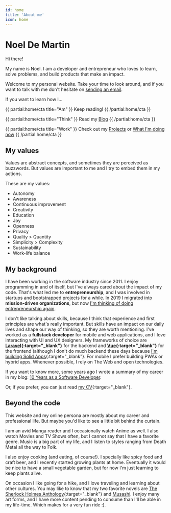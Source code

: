 ```yaml
---
id: home
title: 'About me'
icon: home
---
```


<h1 class="sr-only">Noel De Martin</h1>

<span class="mb-4 text-3xl font-medium text-blue-darkest tracking-wide">
    Hi there!
</span>

My name is Noel. I am a developer and entrepreneur who loves to learn, solve problems, and build products that make an impact.

Welcome to my personal website. Take your time to look around, and if you want to talk with me don't hesitate on <a href="mailto:{{contact:email}}?subject=Hi+there!">sending an email</a>.

<span class="block my-4 text-2xl text-center font-medium text-blue-darkest w-full">
    If you want to learn how I...
</span>

<div class="flex flex-col md:flex-row">

{{ partial:home/cta title="Am" }}
Keep reading!
{{ /partial:home/cta }}

{{ partial:home/cta title="Think" }}
Read my [Blog](/blog)
{{ /partial:home/cta }}

{{ partial:home/cta title="Work" }}
Check out my [Projects](/projects)
or [What I'm doing now](/now)
{{ /partial:home/cta }}

</div>

## My values

Values are abstract concepts, and sometimes they are perceived as buzzwords. But values are important to me and I try to embed them in my actions.

These are my values:

- Autonomy
- Awareness
- Continuous improvement
- Creativity
- Education
- Joy
- Openness
- Privacy
- Quality > Quantity
- Simplicity > Complexity
- Sustainability
- Work-life balance

## My background

I have been working in the software industry since 2011. I enjoy programming in and of itself, but I've always cared about the impact of my code. That's what led me to **entrepreneurship**, and I was involved in startups and bootstrapped projects for a while. In 2019 I migrated into **mission-driven organizations**, but now [I'm thinking of doing entrepreneurship again](/blog/the-end-of-the-chapter#here-we-go-again).

I don't like talking about skills, because I think that experience and first principles are what's really important. But skills have an impact on our daily lives and shape our way of thinking, so they are worth mentioning. I've worked as a **fullstack developer** for mobile and web applications, and I love interacting with UI and UX designers. My frameworks of choice are **[Laravel](https://laravel.com){:target="\_blank"}** for the backend and **[Vue](https://vuejs.org){:target="\_blank"}** for the frontend (although I don't do much backend these days because [I'm building Solid Apps](/fosdem){:target="\_blank"}. For mobile I prefer building PWAs or hybrid apps. Whenever possible, I rely on The Web and open technologies.

If you want to know more, some years ago I wrote a summary of my career in my blog: [10 Years as a Software Developer](/blog/10-years-as-a-software-developer).

Or, if you prefer, you can just read [my CV](/cv.pdf){:target="\_blank"}.

## Beyond the code

This website and my online persona are mostly about my career and professional life. But maybe you'd like to see a little bit behind the curtain.

I am an avid Manga reader and I occasionally watch Anime as well. I also watch Movies and TV Shows often, but I cannot say that I have a favorite genre. Music is a big part of my life, and I listen to styles ranging from Death Metal all the way to Folk.

I also enjoy cooking (and eating, of course!). I specially like spicy food and craft beer, and I recently started growing plants at home. Eventually it would be nice to have a small vegetable garden, but for now I'm just learning to keep plants alive.

On occasion I like going for a hike, and I love traveling and learning about other cultures. You may like to know that my two favorite novels are [The Sherlock Holmes Anthology](https://en.wikipedia.org/wiki/Canon_of_Sherlock_Holmes){:target="\_blank"} and [Musashi](/blog/lessons-learned-musashi-by-eiji-yoshikawa). I enjoy many art forms, and I have more content pending to consume than I'll be able in my life-time. Which makes for a very fun ride :).
